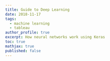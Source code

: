```yaml
---
title: Guide to Deep Learning
date: 2018-11-17
tags:
  - machine learning
  - tableau
author_profile: true
excerpt: How neural networks work using Keras
toc: true
mathjax: true
published: false
---
```


